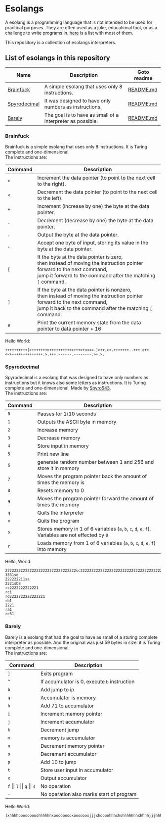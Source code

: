 <!-- Disable markdown lint warnings -->
<!-- markdownlint-disable MD033 -->

# Esolangs

A esolang is a programming language that is not intended to be used for practical purposes. They are often used as a joke, educational tool, or as a challenge to write programs in. [here](https://esolangs.org/wiki/Language_list) is a list with most of them.

This repository is a collection of esolangs interpreters.

## List of esolangs in this repository

| Name                                                   | Description                                                | Goto readme                |
| ------------------------------------------------------ | ---------------------------------------------------------- | -------------------------- |
| [Brainfuck](https://esolangs.org/wiki/Brainfuck)       | A simple esolang that uses only 8 instructions.            | [README.md](#brainfuck)    |
| [Spyrodecimal](https://esolangs.org/wiki/Spyrodecimal) | It was designed to have only numbers as instructions.      | [README.md](#spyrodecimal) |
| [Barely](https://esolangs.org/wiki/Barely)             | The goal is to have as small of a interpreter as possible. | [README.md](#barely)       |

### Brainfuck

Brainfuck is a simple esolang that uses only 8 instructions. It is Turing complete and one-dimensional.
<br>
The instructions are:

| Command | Description                                                                                                                                                                                   |
| ------- | --------------------------------------------------------------------------------------------------------------------------------------------------------------------------------------------- |
| `>`     | Increment the data pointer (to point to the next cell to the right).                                                                                                                          |
| `<`     | Decrement the data pointer (to point to the next cell to the left).                                                                                                                           |
| `+`     | Increment (increase by one) the byte at the data pointer.                                                                                                                                     |
| `-`     | Decrement (decrease by one) the byte at the data pointer.                                                                                                                                     |
| `.`     | Output the byte at the data pointer.                                                                                                                                                          |
| `,`     | Accept one byte of input, storing its value in the byte at the data pointer.                                                                                                                  |
| `[`     | If the byte at the data pointer is zero, <br> then instead of moving the instruction pointer forward to the next command, <br> jump it forward to the command after the matching `]` command. |
| `]`     | If the byte at the data pointer is nonzero, <br> then instead of moving the instruction pointer forward to the next command, <br> jump it back to the command after the matching `[` command. |
| `#`     | Print the current memory state from the data pointer to data pointer + 16                                                                                                                     |

Hello World:

```brainfuck
++++++++++[>+++++++>++++++++++>+++>+<<<<-]>++.>+.+++++++..+++.>++.<<+++++++++++++++.>.+++.------.--------.>+.>.
```

### Spyrodecimal

Spyrodecimal is a esolang that was designed to have only numbers as instructions but it knows also some letters as instructions. It is Turing complete and one-dimensional. Made by [Spyro543](https://www.cemetech.net/forum/viewtopic.php?t=7250).
<br>
The instructions are:

| Command | Description                                                                                              |
| ------- | -------------------------------------------------------------------------------------------------------- |
| `0`     | Pauses for 1/10 seconds                                                                                  |
| `1`     | Outputs the ASCII byte in memory                                                                         |
| `2`     | Increase memory                                                                                          |
| `3`     | Decrease memory                                                                                          |
| `4`     | Store input in memory                                                                                    |
| `5`     | Print new line                                                                                           |
| `6`     | generate random number between 1 and 256 and store it in memory                                          |
| `7`     | Moves the program pointer back the amount of times the memory is                                         |
| `8`     | Resets memory to 0                                                                                       |
| `9`     | Moves the program pointer forward the amount of times the memory                                         |
| `q`     | Quits the interpreter                                                                                    |
| `x`     | Quits the program                                                                                        |
| `s`     | Stores memory in 1 of 6 variables (`a`, `b`, `c`, `d`, `e`, `f`). <br> Variables are not effected by `8` |
| `r`     | Loads memory from 1 of 6 variables (`a`, `b`, `c`, `d`, `e`, `f`) into memory                            |

Hello, World:

```spyrodecimal
22222222222222222222222222222222sc22222222222222222222222222222222222222221sd
3331se
222222211sa
2221sb8
rc2222222222221
rc1
rd2222222222222221
rb1
2221
ra1
re31
```

### Barely

Barely is a esolang that had the goal to have as small of a sturing complete interpreter as possible. And the original was just 59 bytes in size. it is Turing complete and one-dimensional.
<br>
The instructions are:

| Command                        | Description                                  |
| ------------------------------ | -------------------------------------------- |
| `]`                            | Exits program                                |
| `^`                            | If accumulator is 0, execute `b` instruction |
| `b`                            | Add jump to ip                               |
| `g`                            | Accumulator is memory                        |
| `h`                            | Add 71 to accumulator                        |
| `i`                            | Increment memory pointer                     |
| `j`                            | Increment accumulator                        |
| `k`                            | Decrement jump                               |
| `m`                            | memory is accumulator                        |
| `n`                            | Decrement memory pointer                     |
| `o`                            | Decrement accumulator                        |
| `p`                            | Add 10 to jump                               |
| `t`                            | Store user input in accumulator              |
| `x`                            | Output accumulator                           |
| `f` \|\| `l` \|\| `q` \|\| `s` | No operation                                 |
| `~`                            | No operation also marks start of program     |

Hello World:

```barely
]xhhhhooooooooohhhhhhxooooooooxooooooxjjjxhoooohhhxhohhhhhhhxhhhhjjjhhhxhhhhooooooooohhhhhhxjjjxxjjjjjjjxjhhhhxjhhhhhhhhjjjhh~
```
